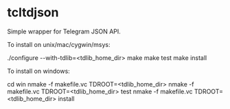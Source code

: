 # tcltdjson

Simple wrapper for Telegram JSON API.

To install on unix/mac/cygwin/msys:

  ./configure --with-tdlib=<tdlib_home_dir>
  make
  make test
  make install

To install on windows:

  cd win
  nmake -f makefile.vc TDROOT=<tdlib_home_dir>
  nmake -f makefile.vc TDROOT=<tdlib_home_dir> test
  nmake -f makefile.vc TDROOT=<tdlib_home_dir> install
